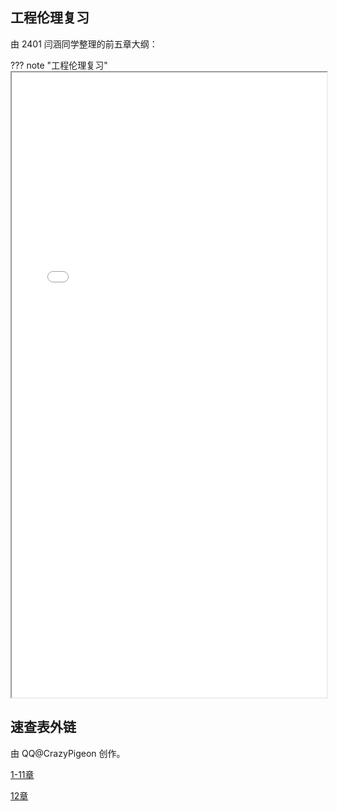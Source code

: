 ## 工程伦理复习

由 2401 闫涵同学整理的前五章大纲：

??? note "工程伦理复习"
    <iframe loading="lazy" src="/static/course/lunli/docs/工程伦理复习.pdf" type="application/pdf" width=100% height=1000px></iframe>


## 速查表外链

由 QQ@CrazyPigeon 创作。

[1-11章](https://mubu.com/mobile/doc/lFFfKby-1Q?)

[12章](https://www.mubu.com/doc/1YRNylLzWhQ)